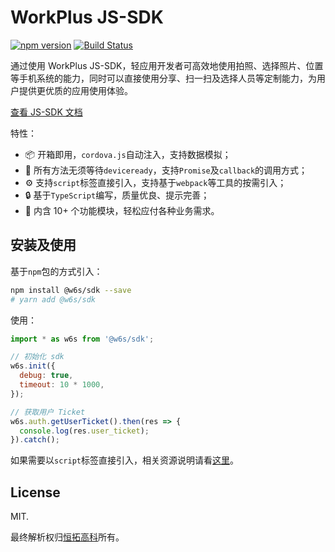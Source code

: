 
# WorkPlus JS-SDK

[![npm version](https://badge.fury.io/js/%40w6s%2Fsdk.svg)](https://badge.fury.io/js/%40w6s%2Fsdk) [![Build Status](https://travis-ci.org/WorkPlusFE/js-sdk.svg?branch=master)](https://travis-ci.org/WorkPlusFE/js-sdk)

通过使用 WorkPlus JS-SDK，轻应用开发者可高效地使用拍照、选择照片、位置等手机系统的能力，同时可以直接使用分享、扫一扫及选择人员等定制能力，为用户提供更优质的应用使用体验。

[查看 JS-SDK 文档](https://open.workplus.io/v4/js-sdk/)

特性：

* 📦 开箱即用，`cordova.js`自动注入，支持数据模拟；
* 📎 所有方法无须等待`deviceready`，支持`Promise`及`callback`的调用方式；
* ⚙️ 支持`script`标签直接引入，支持基于`webpack`等工具的按需引入；
* 🔒 基于`TypeScript`编写，质量优良、提示完善；
* 🎉 内含 10+ 个功能模块，轻松应付各种业务需求。

## 安装及使用

基于`npm`包的方式引入：

```sh
npm install @w6s/sdk --save 
# yarn add @w6s/sdk
```

使用：

```js
import * as w6s from '@w6s/sdk';

// 初始化 sdk
w6s.init({
  debug: true,
  timeout: 10 * 1000,
});

// 获取用户 Ticket
w6s.auth.getUserTicket().then(res => {
  console.log(res.user_ticket); 
}).catch();
```

如果需要以`script`标签直接引入，相关资源说明请看[这里](https://open.workplus.io/v4/js-sdk/overview/demo.html#资源文件)。

## License

MIT. 

最终解析权归[恒拓高科](http://foreverht.com/)所有。
